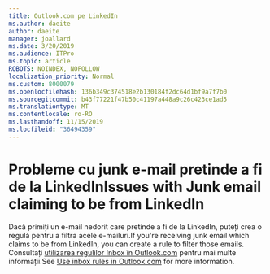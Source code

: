 ```yaml
---
title: Outlook.com pe LinkedIn
ms.author: daeite
author: daeite
manager: joallard
ms.date: 3/20/2019
ms.audience: ITPro
ms.topic: article
ROBOTS: NOINDEX, NOFOLLOW
localization_priority: Normal
ms.custom: 8000079
ms.openlocfilehash: 136b349c374518e2b130184f2dc64d1bf9a7f7b0
ms.sourcegitcommit: b43f77221f47b50c41197a448a9c26c423ce1ad5
ms.translationtype: MT
ms.contentlocale: ro-RO
ms.lasthandoff: 11/15/2019
ms.locfileid: "36494359"
---
```

# <a name="issues-with-junk-email-claiming-to-be-from-linkedin"></a><span data-ttu-id="5ef6c-102">Probleme cu junk e-mail pretinde a fi de la LinkedIn</span><span class="sxs-lookup"><span data-stu-id="5ef6c-102">Issues with Junk email claiming to be from LinkedIn</span></span>

<span data-ttu-id="5ef6c-103">Dacă primiți un e-mail nedorit care pretinde a fi de la LinkedIn, puteți crea o regulă pentru a filtra acele e-mailuri.</span><span class="sxs-lookup"><span data-stu-id="5ef6c-103">If you're receiving junk email which claims to be from LinkedIn, you can create a rule to filter those emails.</span></span>
<span data-ttu-id="5ef6c-104">Consultați [utilizarea regulilor Inbox în Outlook.com](https://aka.ms/OutlookComInboxRules) pentru mai multe informații.</span><span class="sxs-lookup"><span data-stu-id="5ef6c-104">See [Use inbox rules in Outlook.com](https://aka.ms/OutlookComInboxRules) for more information.</span></span>



